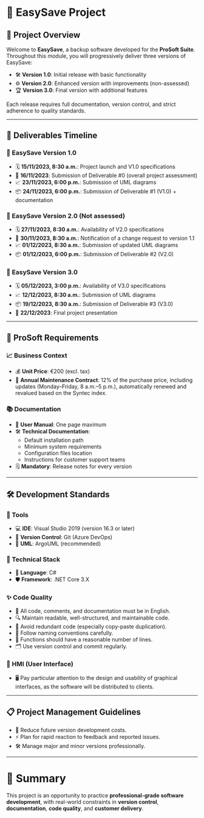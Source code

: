 # 🚀 EasySave Project

## 🧩 Project Overview
Welcome to **EasySave**, a backup software developed for the **ProSoft Suite**.  
Throughout this module, you will progressively deliver three versions of EasySave:  
- 🛠️ **Version 1.0**: Initial release with basic functionality  
- ⚙️ **Version 2.0**: Enhanced version with improvements (non-assessed)  
- 🏆 **Version 3.0**: Final version with additional features

Each release requires full documentation, version control, and strict adherence to quality standards.

---

## 📅 Deliverables Timeline

### 🎯 EasySave Version 1.0
- 🗓️ **15/11/2023, 8:30 a.m.**: Project launch and V1.0 specifications
- 📝 **16/11/2023**: Submission of Deliverable #0 (overall project assessment)
- 📈 **23/11/2023, 6:00 p.m.**: Submission of UML diagrams
- 📦 **24/11/2023, 6:00 p.m.**: Submission of Deliverable #1 (V1.0) + documentation

### 🎯 EasySave Version 2.0 (Not assessed)
- 🗓️ **27/11/2023, 8:30 a.m.**: Availability of V2.0 specifications
- 🚨 **30/11/2023, 8:30 a.m.**: Notification of a change request to version 1.1
- 📈 **01/12/2023, 8:30 a.m.**: Submission of updated UML diagrams
- 📦 **01/12/2023, 6:00 p.m.**: Submission of Deliverable #2 (V2.0)

### 🎯 EasySave Version 3.0
- 🗓️ **05/12/2023, 3:00 p.m.**: Availability of V3.0 specifications
- 📈 **12/12/2023, 8:30 a.m.**: Submission of UML diagrams
- 📦 **19/12/2023, 8:30 a.m.**: Submission of Deliverable #3 (V3.0)
- 🎤 **22/12/2023**: Final project presentation

---

## 🏢 ProSoft Requirements

### 📈 Business Context
- 💰 **Unit Price**: €200 (excl. tax)
- 📄 **Annual Maintenance Contract**: 12% of the purchase price, including updates (Monday–Friday, 8 a.m.–5 p.m.), automatically renewed and revalued based on the Syntec index.

### 📚 Documentation
- 📃 **User Manual**: One page maximum
- 🛠️ **Technical Documentation**:  
  - Default installation path  
  - Minimum system requirements  
  - Configuration files location  
  - Instructions for customer support teams
- 🗒️ **Mandatory**: Release notes for every version

---

## 🛠️ Development Standards

### 🧰 Tools
- 💻 **IDE**: Visual Studio 2019 (version 16.3 or later)
- 🔗 **Version Control**: Git (Azure DevOps)
- 🎨 **UML**: ArgoUML (recommended)

### 💬 Technical Stack
- 🧠 **Language**: C#
- 🛡️ **Framework**: .NET Core 3.X

### ✨ Code Quality
- 📜 All code, comments, and documentation must be in English.
- 🔍 Maintain readable, well-structured, and maintainable code.
- 🚫 Avoid redundant code (especially copy-paste duplication).
- 📝 Follow naming conventions carefully.
- 🔢 Functions should have a reasonable number of lines.
- 🗂️ Use version control and commit regularly.

### 🎨 HMI (User Interface)
- 🖥️ Pay particular attention to the design and usability of graphical interfaces, as the software will be distributed to clients.

---

## 📋 Project Management Guidelines
- 🎯 Reduce future version development costs.
- ⚡ Plan for rapid reaction to feedback and reported issues.
- 🛠️ Manage major and minor versions professionally.

---

# 🏁 Summary
This project is an opportunity to practice **professional-grade software development**, with real-world constraints in **version control**, **documentation**, **code quality**, and **customer delivery**.
